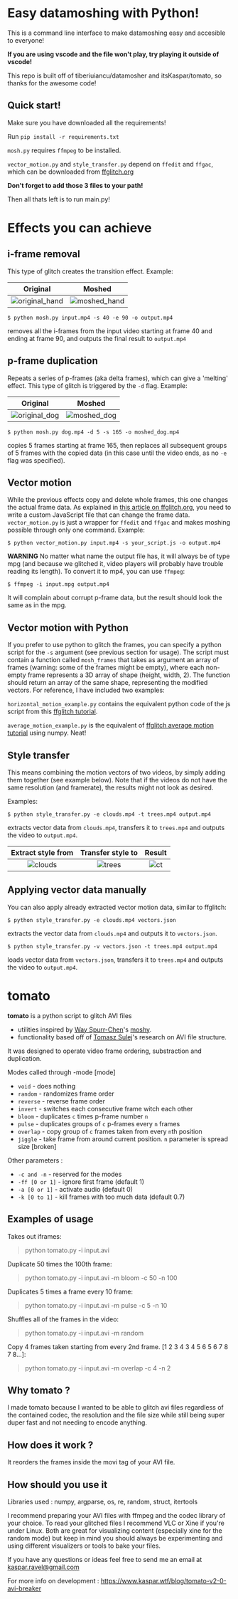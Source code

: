 # Easy datamoshing with Python!

This is a command line interface to make datamoshing easy and accesible to everyone!

**If you are using vscode and the file won't play, try playing it outside of vscode!**

This repo is built off of tiberiuiancu/datamosher and itsKaspar/tomato, so thanks for the awesome code!

## Quick start!

Make sure you have downloaded all the requirements!

Run `pip install -r requirements.txt`

`mosh.py` requires `ffmpeg` to be installed.

`vector_motion.py` and `style_transfer.py` depend on `ffedit` and `ffgac`, which can be downloaded from [ffglitch.org](https://ffglitch.org/)

**Don't forget to add those 3 files to your path!**

Then all thats left is to run main.py!

# Effects you can achieve

## i-frame removal
This type of glitch creates the transition effect. Example:

| Original | Moshed |
|:--------:|:------:|
| ![original_hand](https://user-images.githubusercontent.com/31802439/112060042-f3e42780-8b5c-11eb-8019-df4d06dd0d31.gif) | ![moshed_hand](https://user-images.githubusercontent.com/31802439/112060033-f181cd80-8b5c-11eb-9025-65064bbc6200.gif) |

    $ python mosh.py input.mp4 -s 40 -e 90 -o output.mp4
removes all the i-frames from the input video starting at frame 40 and ending at frame 90, and outputs the final result
to `output.mp4`

## p-frame duplication
Repeats a series of p-frames (aka delta frames), which can give a 'melting' effect. This type of glitch is triggered by the `-d` flag. Example:

| Original | Moshed |
|:--------:|:------:|
| ![original_dog](https://user-images.githubusercontent.com/31802439/112059335-0316a580-8b5c-11eb-98c8-3493969dd472.gif) | ![moshed_dog](https://user-images.githubusercontent.com/31802439/112060106-065e6100-8b5d-11eb-9670-4ad3bd9522cd.gif) |

    $ python mosh.py dog.mp4 -d 5 -s 165 -o moshed_dog.mp4

copies 5 frames starting at frame 165, then replaces all subsequent groups of 5 frames with the copied data (in this case until the video ends, as no `-e` flag was specified).

## Vector motion
While the previous effects copy and delete whole frames, this one changes the actual frame data. As explained in
[this article on ffglitch.org](https://ffglitch.org/2020/07/mv.html), you need to write a custom JavaScript file
that can change the frame data. `vector_motion.py` is just a wrapper for `ffedit` and `ffgac` and makes moshing
possible through only one command.
Example:

    $ python vector_motion.py input.mp4 -s your_script.js -o output.mp4

**WARNING** No matter what name the output file has, it will always be of type mpg (and because we glitched it, video players
will probably have trouble reading its length). To convert it to mp4, you can use `ffmpeg`:

    $ ffmpeg -i input.mpg output.mp4

It will complain about corrupt p-frame data, but the result should look the same as in the mpg.

## Vector motion with Python

If you prefer to use python to glitch the frames, you can specify a python script for the `-s` argument (see previous section for usage).
The script must contain a function called `mosh_frames` that takes as argument an array of frames (warning: some of the frames
might be empty), where each non-empty frame represents a 3D array of shape (height, width, 2). The function should
return an array of the same shape, representing the modified vectors. For reference, I have included two examples:

`horizontal_motion_example.py` contains the equivalent python code of the js script from this 
[ffglitch tutorial](https://ffglitch.org/2020/07/mv.html).

`average_motion_example.py` is the equivalent of [ffglitch average motion tutorial](https://ffglitch.org/2020/07/mv_avg.html)
using numpy. Neat!


## Style transfer

This means combining the motion vectors of two videos, by simply adding them together (see example below). Note that if the videos do not have the same resolution (and framerate), the results might not look as desired.

Examples:

    $ python style_transfer.py -e clouds.mp4 -t trees.mp4 output.mp4

extracts vector data from `clouds.mp4`, transfers it to `trees.mp4` and outputs the video to `output.mp4`.

| Extract style from | Transfer style to | Result |
|:------------------:|:-----------------:|:------:|
| ![clouds](https://user-images.githubusercontent.com/31802439/112489124-70a21c00-8d7e-11eb-8640-6817a46602ca.gif) | ![trees](https://user-images.githubusercontent.com/31802439/112489146-74ce3980-8d7e-11eb-9091-999fbb98552c.gif) | ![ct](https://user-images.githubusercontent.com/31802439/112489221-86afdc80-8d7e-11eb-9a51-14d91ec7cdfa.gif) |


## Applying vector data manually

You can also apply already extracted vector motion data, similar to ffglitch:

    $ python style_transfer.py -e clouds.mp4 vectors.json

extracts the vector data from `clouds.mp4` and outputs it to `vectors.json`.

    $ python style_transfer.py -v vectors.json -t trees.mp4 output.mp4

loads vector data from `vectors.json`, transfers it to `trees.mp4` and outputs the video to `output.mp4`.

# tomato

**tomato** is a python script to glitch AVI files 
- utilities inspired by [Way Spurr-Chen](https://github.com/wayspurrchen)'s [moshy](https://github.com/wayspurrchen/moshy). 
- functionality based off of [Tomasz Sulej](https://github.com/tsulej)'s research on AVI file structure.

It was designed to operate video frame ordering, substraction and duplication.

Modes called through -mode [mode]

- `void` - does nothing
- `random` - randomizes frame order
- `reverse` - reverse frame order
- `invert` - switches each consecutive frame witch each other
- `bloom` - duplicates `c` times p-frame number `n`
- `pulse` - duplicates groups of `c` p-frames every `n` frames
- `overlap` - copy group of `c` frames taken from every `n`th position
- `jiggle` - take frame from around current position. `n` parameter is spread size [broken]

Other parameters :

- `-c and -n` - reserved for the modes
- `-ff [0 or 1]` - ignore first frame (default 1)
- `-a [0 or 1]` - activate audio (default 0)
- `-k [0 to 1]` - kill frames with too much data (default 0.7)

## Examples of usage

Takes out iframes:
>python tomato.py -i input.avi

Duplicate 50 times the 100th frame:
>python tomato.py -i input.avi -m bloom -c 50 -n 100 

Duplicates 5 times a frame every 10 frame:
>python tomato.py -i input.avi -m pulse -c 5 -n 10

Shuffles all of the frames in the video:
>python tomato.py -i input.avi -m random

Copy 4 frames taken starting from every 2nd frame. [1 2 3 4 3 4 5 6 5 6 7 8 7 8...]:
>python tomato.py -i input.avi -m overlap -c 4 -n 2


## Why tomato ?

I made tomato because I wanted to be able to glitch avi files regardless of the contained codec, the resolution and the file size while still being super duper fast and not needing to encode anything.

## How does it work ?

It reorders the frames inside the movi tag of your AVI file.

## How should you use it

Libraries used : numpy, argparse, os, re, random, struct, itertools

I recommend preparing your AVI files with ffmpeg and the codec library of your choice. To read your glitched files I recommend VLC or Xine if you're under Linux. Both are great for visualizing content (especially xine for the random mode) but keep in mind you should always be experimenting and using different visualizers or tools to bake your files.

If you have any questions or ideas feel free to send me an email at kaspar.ravel@gmail.com

For more info on development : https://www.kaspar.wtf/blog/tomato-v2-0-avi-breaker

